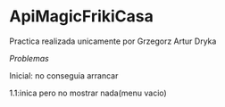 # ApiMagicFrikiCasa

Practica realizada unicamente por Grzegorz Artur Dryka

*Problemas*

Inicial: no conseguia arrancar

1.1:inica pero no mostrar nada(menu vacio)
